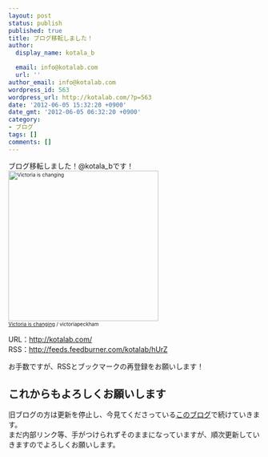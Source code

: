 ```yaml
---
layout: post
status: publish
published: true
title: ブログ移転しました！
author:
  display_name: kotala_b

  email: info@kotalab.com
  url: ''
author_email: info@kotalab.com
wordpress_id: 563
wordpress_url: http://kotalab.com/?p=563
date: '2012-06-05 15:32:20 +0900'
date_gmt: '2012-06-05 06:32:20 +0900'
category:
- ブログ
tags: []
comments: []
---
```

<p>ブログ移転しました！@kotala_bです！<br />
<span style="font-size:10px;"><a href="http://kotalab.com/wp-content/uploads/change_120605.jpg" target="_blank"><img src="http://kotalab.com/wp-content/uploads/change_120605.jpg" alt="Victoria is changing"　width="400" height="300" /></a><br /><a href="http://www.flickr.com/photos/victoriapeckham/1346099385/" target="_blank">Victoria is changing</a> / victoriapeckham</span></p>
<p>URL：<a href="http://kotalab.com/" title="http://kotalab.com/" target="_blank">http://kotalab.com/</a><br />
RSS：<a href="http://feeds.feedburner.com/kotalab/hUrZ" title="http://feeds.feedburner.com/kotalab/hUrZ" target="_blank">http://feeds.feedburner.com/kotalab/hUrZ</a></p>
<p>お手数ですが、RSSとブックマークの再登録をお願いします！<br />
<!--more--></p>
<h2>これからもよろしくお願いします</h2>
<p>旧ブログの方は更新を停止し、今見てくださっている<a href="http://kotalab.com/" title="http://kotalab.com/" target="_blank">このブログ</a>で続けていきます。<br />
まだ内部リンク等、手がつけられずそのままになっていますが、順次更新していきますのでよろしくお願いします。</p>
